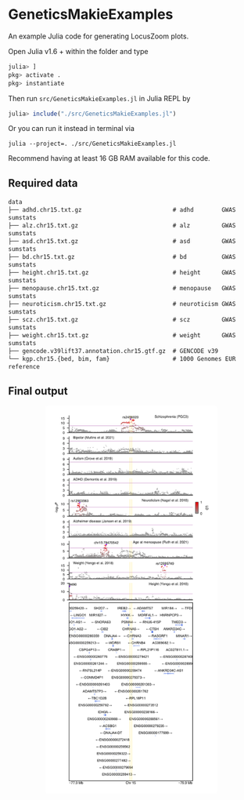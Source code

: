 # GeneticsMakieExamples

An example Julia code for generating LocusZoom plots.

Open Julia v1.6 + within the folder and type
```julia
julia> ]
pkg> activate .
pkg> instantiate
```

Then run `src/GeneticsMakieExamples.jl` in Julia REPL by
```julia
julia> include("./src/GeneticsMakieExamples.jl")
```

Or you can run it instead in terminal via
```
julia --project=. ./src/GeneticsMakieExamples.jl
```
Recommend having at least 16 GB RAM available for this code. 

## Required data
    data
    ├── adhd.chr15.txt.gz                          # adhd        GWAS sumstats
    ├── alz.chr15.txt.gz                           # alz         GWAS sumstats
    ├── asd.chr15.txt.gz                           # asd         GWAS sumstats
    ├── bd.chr15.txt.gz                            # bd          GWAS sumstats
    ├── height.chr15.txt.gz                        # height      GWAS sumstats
    ├── menopause.chr15.txt.gz                     # menopause   GWAS sumstats
    ├── neuroticism.chr15.txt.gz                   # neuroticism GWAS sumstats
    ├── scz.chr15.txt.gz                           # scz         GWAS sumstats
    ├── weight.chr15.txt.gz                        # weight      GWAS sumstats
    ├── gencode.v39lift37.annotation.chr15.gtf.gz  # GENCODE v39
    └── kgp.chr15.{bed, bim, fam}                  # 1000 Genomes EUR reference

## Final output
<p align="center"><img width="70%" style="border-radius: 5px;" src="figs/CHRNA5-locuszoom.png"></p>
